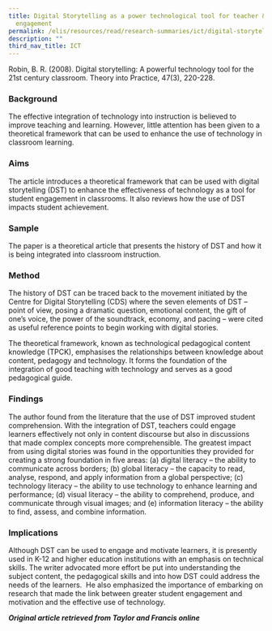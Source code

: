 ```yaml
---
title: Digital Storytelling as a power technological tool for teacher & student
  engagement
permalink: /elis/resources/read/research-summaries/ict/digital-storytelling-as-powerful-tool-teacher-student/
description: ""
third_nav_title: ICT
---
```

Robin, B. R. (2008). Digital storytelling: A powerful technology tool for the 21st century classroom. Theory into Practice, 47(3), 220-228.

### Background

The effective integration of technology into instruction is believed to improve teaching and learning. However, little attention has been given to a theoretical framework that can be used to enhance the use of technology in classroom learning.

### Aims

The article introduces a theoretical framework that can be used with digital storytelling (DST) to enhance the effectiveness of technology as a tool for student engagement in classrooms. It also reviews how the use of DST impacts student achievement.

### Sample

The paper is a theoretical article that presents the history of DST and how it is being integrated into classroom instruction.

### Method

The history of DST can be traced back to the movement initiated by the Centre for Digital Storytelling (CDS) where the seven elements of DST – point of view, posing a dramatic question, emotional content, the gift of one’s voice, the power of the soundtrack, economy, and pacing – were cited as useful reference points to begin working with digital stories.

The theoretical framework, known as technological pedagogical content knowledge (TPCK), emphasises the relationships between knowledge about content, pedagogy and technology. It forms the foundation of the integration of good teaching with technology and serves as a good pedagogical guide.

### Findings

The author found from the literature that the use of DST improved student comprehension. With the integration of DST, teachers could engage learners effectively not only in content discourse but also in discussions that made complex concepts more comprehensible. The greatest impact from using digital stories was found in the opportunities they provided for creating a strong foundation in five areas: (a) digital literacy – the ability to communicate across borders; (b) global literacy – the capacity to read, analyse, respond, and apply information from a global perspective; (c) technology literacy – the ability to use technology to enhance learning and performance; (d) visual literacy – the ability to comprehend, produce, and communicate through visual images; and (e) information literacy – the ability to find, assess, and combine information.

### Implications

Although DST can be used to engage and motivate learners, it is presently used in K-12 and higher education institutions with an emphasis on technical skills. The writer advocated more effort be put into understanding the subject content, the pedagogical skills and into how DST could address the needs of the learners.  He also emphasized the importance of embarking on research that made the link between greater student engagement and motivation and the effective use of technology.


_**Original article retrieved from Taylor and Francis online**_  

